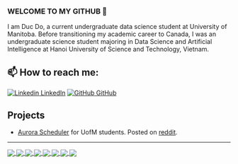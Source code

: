 ### WELCOME TO MY GITHUB 👋
I am Duc Do, a current undergraduate data science student at University of Manitoba. Before transitioning my academic career to Canada, I was an undergraduate science student majoring in Data Science and Artificial Intelligence at Hanoi University of Science and Technology, Vietnam.<br>
## 📫 How to reach me: 

[![Linkedin](https://i.stack.imgur.com/gVE0j.png) LinkedIn](https://www.linkedin.com/in/duc-do-nghiem-27412824a/) [![GitHub](https://i.stack.imgur.com/tskMh.png) GitHub](https://github.com/ducdonghiem/) 

<!-- [Linkedin](https://www.linkedin.com/in/duc-do-nghiem-27412824a/)    [GitHub](https://github.com/ducdonghiem/) -->

## Projects

* [Aurora Scheduler](https://aurorascheduler.online/) for UofM students. Posted on [reddit](https://www.reddit.com/r/umanitoba/comments/1dn3ls9/this_website_helps_you_plan_your_class_schedules/?utm_source=share&utm_medium=web3x&utm_name=web3xcss&utm_term=1&utm_content=share_button).
---------------------------------------------------------------------

<!-- ![Duc's github stats](https://github-readme-stats-git-masterrstaa-rickstaa.vercel.app/api?username=ducdonghiem&show_icons=true&theme=tokyonight&hide=contribs,prs,issues) -->

<a href="https://github.com/felixxvo7/Air-Quality-Analysis-Project">
  <!-- Change the `github-readme-stats.anuraghazra1.vercel.app` to `github-readme-stats.vercel.app`  -->
  <img align="center" src="https://github-readme-stats.vercel.app/api/pin/?username=felixxvo7&repo=Air-Quality-Analysis-Project&theme=neon" />
</a>
<a href="https://github.com/ducdonghiem/AuroraProject_Showcase">
  <!-- Change the `github-readme-stats.anuraghazra1.vercel.app` to `github-readme-stats.vercel.app`  -->
  <img align="center" src="https://github-readme-stats.vercel.app/api/pin/?username=ducdonghiem&repo=AuroraProject_Showcase&theme=midnight-purple" />
</a>  
<a href="https://github.com/ducdonghiem/Mathematics_DataScience">
  <!-- Change the `github-readme-stats.anuraghazra1.vercel.app` to `github-readme-stats.vercel.app`  -->
  <img align="center" src="https://github-readme-stats.vercel.app/api/pin/?username=ducdonghiem&repo=Mathematics_DataScience&theme=radical" />
</a>  
<a href="https://github.com/ducdonghiem/MusicRecommendation">
  <!-- Change the `github-readme-stats.anuraghazra1.vercel.app` to `github-readme-stats.vercel.app`  -->
  <img align="center" src="https://github-readme-stats.vercel.app/api/pin/?username=ducdonghiem&repo=MusicRecommendation&theme=highcontrast" />
</a>    
<a href="https://github.com/ducdonghiem/fund_opt">
  <!-- Change the `github-readme-stats.anuraghazra1.vercel.app` to `github-readme-stats.vercel.app`  -->
  <img align="center" src="https://github-readme-stats.vercel.app/api/pin/?username=ducdonghiem&repo=fund_opt&theme=merko" />
</a>

<a href="https://github.com/ducdonghiem/OOP.20222.06">
  <!-- Change the `github-readme-stats.anuraghazra1.vercel.app` to `github-readme-stats.vercel.app`  -->
  <img align="center" src="https://github-readme-stats.vercel.app/api/pin/?username=ducdonghiem&repo=OOP.20222.06&theme=chartreuse-dark" />
</a>    
<a href="https://github.com/ducdonghiem/AI_Project_Sudoku">
  <!-- Change the `github-readme-stats.anuraghazra1.vercel.app` to `github-readme-stats.vercel.app`  -->
  <img align="center" src="https://github-readme-stats.vercel.app/api/pin/?username=ducdonghiem&repo=AI_Project_Sudoku&theme=dark" />
</a>
<!-- <a href="https://github.com/ducdonghiem/StockPrediction">
  <img align="center" src="https://github-readme-stats.vercel.app/api/pin/?username=ducdonghiem&repo=StockPrediction&theme=chartreuse-dark" />
</a>     -->
<a href="https://github.com/ducdonghiem/AppliedStatistics_HUST">
  <!-- Change the `github-readme-stats.anuraghazra1.vercel.app` to `github-readme-stats.vercel.app`  -->
  <img align="center" src="https://github-readme-stats.vercel.app/api/pin/?username=ducdonghiem&repo=AppliedStatistics_HUST&theme=great-gatsby" />
</a>
